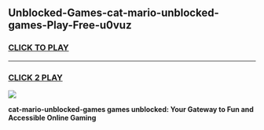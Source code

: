 
## Unblocked-Games-cat-mario-unblocked-games-Play-Free-u0vuz
<h3>
<a href="https://premium76.site?title=cat-mario-unblocked-games&ref=09A">CLICK TO PLAY</a></h3>
<hr>

<h3>
<a href="https://premium76.site?title=cat-mario-unblocked-games&ref=09A">CLICK 2 PLAY</a>
  
</h3>

<a href="https://premium76.site?title=cat-mario-unblocked-games&ref=09A"><img src="https://clearcache.store/games.png"></a>


**cat-mario-unblocked-games games unblocked: Your Gateway to Fun and Accessible Online Gaming**
